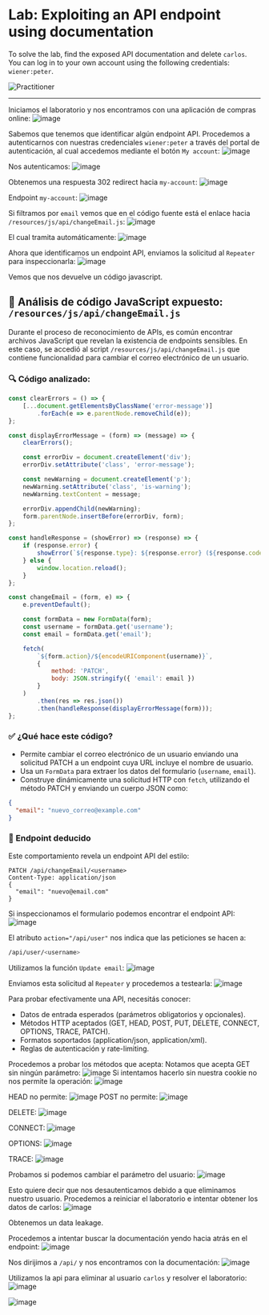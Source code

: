 # Lab: Exploiting an API endpoint using documentation

To solve the lab, find the exposed API documentation and delete `carlos`. You can log in to your own account using the following credentials: `wiener:peter`.

![Practitioner](https://img.shields.io/badge/level-Apprentice-green) 

---

Iniciamos el laboratorio y nos encontramos con una aplicación de compras online:
![image](https://github.com/user-attachments/assets/b7f3817a-c087-423f-ac7b-acaa701c3d77)


Sabemos que tenemos que identificar algún endpoint API. Procedemos a autenticarnos con nuestras credenciales `wiener:peter` a través del portal de autenticación, al cual accedemos mediante el botón `My account`:
![image](https://github.com/user-attachments/assets/ef828774-cc90-4583-842d-eb0559742355)

Nos autenticamos:
![image](https://github.com/user-attachments/assets/7e26781f-5b53-4654-8d5b-d03abfd57b19)

Obtenemos una respuesta 302 redirect hacia `my-account`:
![image](https://github.com/user-attachments/assets/350b99ab-9abf-492d-9c83-da93441761fa)

Endpoint `my-account`:
![image](https://github.com/user-attachments/assets/02eb3bbf-a6f9-40d7-8c13-a886b5c233c9)

Si filtramos por `email` vemos que en el código fuente está el enlace hacia `/resources/js/api/changeEmail.js`:
![image](https://github.com/user-attachments/assets/8cbcd015-1ef2-4b60-8d81-2dc5ba318555)

El cual tramita automáticamente:
![image](https://github.com/user-attachments/assets/1582ce6e-a603-4c93-bc6f-83f0c6140626)

Ahora que identificamos un endpoint API, enviamos la solicitud al `Repeater` para inspeccionarla:
![image](https://github.com/user-attachments/assets/8f4dcf8e-96ff-4bde-a26c-0151a54950b0)

Vemos que nos devuelve un código javascript. 


## 🧠 Análisis de código JavaScript expuesto: `/resources/js/api/changeEmail.js`

Durante el proceso de reconocimiento de APIs, es común encontrar archivos JavaScript que revelan la existencia de endpoints sensibles. En este caso, se accedió al script `/resources/js/api/changeEmail.js` que contiene funcionalidad para cambiar el correo electrónico de un usuario.

### 🔍 Código analizado:

```js
const clearErrors = () => {
    [...document.getElementsByClassName('error-message')]
        .forEach(e => e.parentNode.removeChild(e));
};

const displayErrorMessage = (form) => (message) => {
    clearErrors();

    const errorDiv = document.createElement('div');
    errorDiv.setAttribute('class', 'error-message');

    const newWarning = document.createElement('p');
    newWarning.setAttribute('class', 'is-warning');
    newWarning.textContent = message;

    errorDiv.appendChild(newWarning);
    form.parentNode.insertBefore(errorDiv, form);
};

const handleResponse = (showError) => (response) => {
    if (response.error) {
        showError(`${response.type}: ${response.error} (${response.code})`);
    } else {
        window.location.reload();
    }
};

const changeEmail = (form, e) => {
    e.preventDefault();

    const formData = new FormData(form);
    const username = formData.get('username');
    const email = formData.get('email');

    fetch(
        `${form.action}/${encodeURIComponent(username)}`,
        {
            method: 'PATCH',
            body: JSON.stringify({ 'email': email })
        }
    )
        .then(res => res.json())
        .then(handleResponse(displayErrorMessage(form)));
};
```

### ✅ ¿Qué hace este código?

* Permite cambiar el correo electrónico de un usuario enviando una solicitud PATCH a un endpoint cuya URL incluye el nombre de usuario.
* Usa un `FormData` para extraer los datos del formulario (`username`, `email`).
* Construye dinámicamente una solicitud HTTP con `fetch`, utilizando el método PATCH y enviando un cuerpo JSON como:

```json
{
  "email": "nuevo_correo@example.com"
}
```


### 🔎 Endpoint deducido

Este comportamiento revela un endpoint API del estilo:

```http
PATCH /api/changeEmail/<username>
Content-Type: application/json
{
  "email": "nuevo@email.com"
}
```



Si inspeccionamos el formulario podemos encontrar el endpoint API:
![image](https://github.com/user-attachments/assets/efb227c2-c799-4688-9ef6-7085a3b6bc07)

El atributo `action="/api/user"` nos indica que las peticiones se hacen a:
```bash
/api/user/<username>
```

Utilizamos la función `Update email`:
![image](https://github.com/user-attachments/assets/786d6b45-ac29-490d-89c3-44d2c4a4d73f)

Enviamos esta solicitud al `Repeater` y procedemos a testearla:
![image](https://github.com/user-attachments/assets/12b11daa-8cc0-4ad3-bb4a-45570bf67a1b)

Para probar efectivamente una API, necesitás conocer:

- Datos de entrada esperados (parámetros obligatorios y opcionales).
- Métodos HTTP aceptados (GET, HEAD, POST, PUT, DELETE, CONNECT, OPTIONS, TRACE, PATCH).
- Formatos soportados (application/json, application/xml).
- Reglas de autenticación y rate-limiting.

Procedemos a probar los métodos que acepta:
Notamos que acepta GET sin ningún parámetro:
![image](https://github.com/user-attachments/assets/e3e29575-e728-4854-b4e0-cda2b45afbf3)
Si intentamos hacerlo sin nuestra cookie no nos permite la operación:
![image](https://github.com/user-attachments/assets/19424f60-e776-4650-900b-eb50a31e328b)

HEAD no permite:
![image](https://github.com/user-attachments/assets/738db298-ca43-44ca-bba4-d476876e5149)
POST no permite:
![image](https://github.com/user-attachments/assets/00a5551d-5b8d-4197-9889-d2720d8fa659)

DELETE:
![image](https://github.com/user-attachments/assets/ad9e01cf-9dbc-4151-9239-88636b370787)

CONNECT:
![image](https://github.com/user-attachments/assets/7db5fa36-4f3e-4ad1-a383-29447eb7ff09)

OPTIONS:
![image](https://github.com/user-attachments/assets/80f3e1f5-e5f1-46ae-b5c5-4b246f5c529c)

TRACE:
![image](https://github.com/user-attachments/assets/8fc62669-9c3c-4003-a292-50100d2385a0)


Probamos si podemos cambiar el parámetro del usuario:
![image](https://github.com/user-attachments/assets/fe57fb49-c761-4738-bae6-c45e04ff7da7)

Esto quiere decir que nos desautenticamos debido a que eliminamos nuestro usuario. Procedemos a reiniciar el laboratorio e intentar obtener los datos de carlos:
![image](https://github.com/user-attachments/assets/44adcdb1-0266-4abb-acd8-539d445c4869)


Obtenemos un data leakage.

Procedemos a intentar buscar la documentación yendo hacia atrás en el endpoint:
![image](https://github.com/user-attachments/assets/4b8c3a4c-9649-40c4-810a-f367ba176611)

Nos dirijimos a `/api/` y nos encontramos con la documentación:
![image](https://github.com/user-attachments/assets/7dd40d63-523e-4f65-8e40-93a4b548d69c)

Utilizamos la api para eliminar al usuario `carlos` y resolver el laboratorio:
![image](https://github.com/user-attachments/assets/605c7723-0fac-403c-97ae-79124fe86dde)

![image](https://github.com/user-attachments/assets/dee42672-2960-42c9-93dc-2ecb6bd23924)










